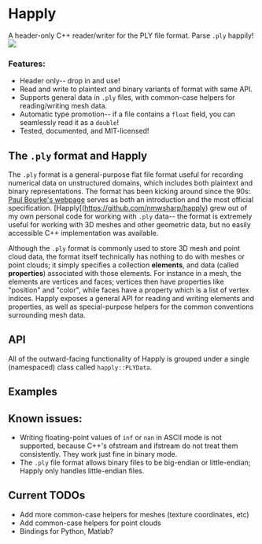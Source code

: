 # Happly
A header-only C++ reader/writer for the PLY file format. Parse `.ply` happily!
![](https://travis-ci.com/nmwsharp/happly.svg?branch=master)

### Features:
- Header only-- drop in and use!
- Read and write to plaintext and binary variants of format with same API.
- Supports general data in `.ply` files, with common-case helpers for reading/writing mesh data.
- Automatic type promotion-- if a file contains a `float` field, you can seamlessly read it as a `double`!
- Tested, documented, and MIT-licensed!

## The `.ply` format and Happly

The `.ply` format is a general-purpose flat file format useful for recording numerical data on unstructured domains, which includes both plaintext and binary representations. The format has been kicking around since the 90s: [Paul Bourke's webpage](http://paulbourke.net/dataformats/ply/) serves as both an introduction and the most official specification. [Happly[(https://github.com/nmwsharp/happly) grew out of my own personal code for working with `.ply` data-- the format is extremely useful for working with 3D meshes and other geometric data, but no easily accessible C++ implementation was available.

Although the `.ply` format is commonly used to store 3D mesh and point cloud data, the format itself technically has nothing to do with meshes or point clouds; it simply specifies a collection **elements**, and data (called **properties**) associated with those elements.  For instance in a mesh, the elements are vertices and faces; vertices then have properties like "position" and "color", while faces have a property which is a list of vertex indices. Happly exposes a general API for reading and writing elements and properties, as well as special-purpose helpers for the common conventions surrounding mesh data.

## API

All of the outward-facing functionality of Happly is grouped under a single (namespaced) class called `happly::PLYData`.


## Examples

## Known issues:
- Writing floating-point values of `inf` or `nan` in ASCII mode is not supported, because C++'s ofstream and ifstream do not treat them consistently. They work just fine in binary mode.
- The `.ply` file format allows binary files to be big-endian or little-endian; Happly only handles little-endian files.


## Current TODOs
- Add more common-case helpers for meshes (texture coordinates, etc)
- Add common-case helpers for point clouds
- Bindings for Python, Matlab?
